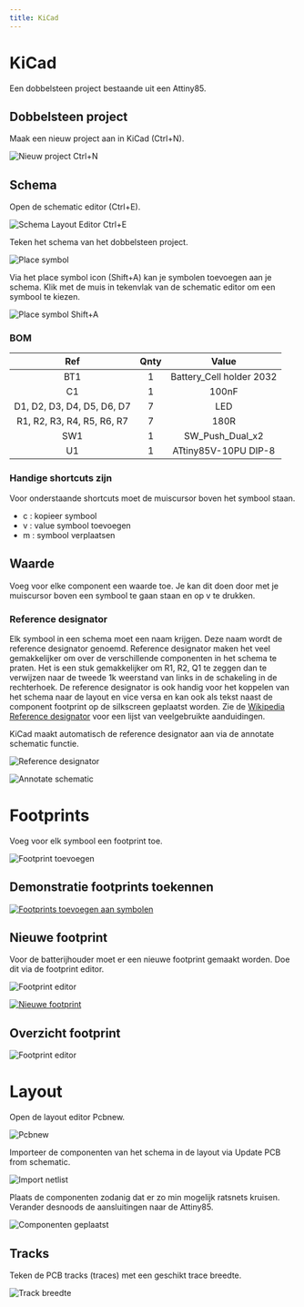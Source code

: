 ```yaml
---
title: KiCad
---
```


# KiCad

Een dobbelsteen project bestaande uit een Attiny85.

## Dobbelsteen project

Maak een nieuw project aan in KiCad (Ctrl+N).

![Nieuw project Ctrl+N](./assets/nieuwproject.png)

## Schema

Open de schematic editor (Ctrl+E).

![Schema Layout Editor Ctrl+E](./assets/schemaEditor.png)

Teken het schema van het dobbelsteen project. 

![Place symbol](./assets/schemaDobbelsteen.png)

Via het place symbol icon (Shift+A) kan je symbolen toevoegen aan je schema. Klik met de muis in tekenvlak van de schematic editor om een symbool te kiezen.

![Place symbol Shift+A](./assets/placeSymbol.png)

### BOM

| Ref | Qnty | Value  |
|:-------------:|:-------------:|:-----:|
|BT1 | 1 | Battery_Cell holder 2032 |
|C1	| 1 | 100nF |
|D1, D2, D3, D4, D5, D6, D7	| 7	| LED |
|R1, R2, R3, R4, R5, R6, R7	| 7 | 180R |
|SW1 | 1 |	SW_Push_Dual_x2	|
|U1	| 1	| ATtiny85V-10PU DIP-8|

### Handige shortcuts zijn

Voor onderstaande shortcuts moet de muiscursor boven het symbool staan.

* c : kopieer symbool
* v : value symbool toevoegen
* m : symbool verplaatsen

## Waarde

Voeg voor elke component een waarde toe. Je kan dit doen door met je muiscursor boven een symbool te gaan staan en op v te drukken.

### Reference designator

Elk symbool in een schema moet een naam krijgen. Deze naam wordt de reference designator genoemd. Reference designator maken het veel gemakkelijker om over de verschillende componenten in het schema te praten. Het is een stuk gemakkelijker om R1, R2, Q1 te zeggen dan te verwijzen naar de tweede 1k weerstand van links in de schakeling in de rechterhoek. De reference designator is ook handig voor het koppelen van het schema naar de layout en vice versa en kan ook als tekst naast de component footprint op de silkscreen geplaatst worden. Zie de [Wikipedia Reference designator](https://en.wikipedia.org/wiki/Reference_designator) voor een lijst van veelgebruikte aanduidingen. 

KiCad maakt automatisch de reference designator aan via de annotate schematic functie.

![Reference designator](./assets/referenceDesignator.png)

![Annotate schematic](./assets/annotate.png)

# Footprints

Voeg voor elk symbool een footprint toe.

![Footprint toevoegen](./assets/footprints.png)

## Demonstratie footprints toekennen

[![Footprints toevoegen aan symbolen](http://img.youtube.com/vi/Wyey4fHDD3Q/0.jpg)](http://www.youtube.com/watch?v=Wyey4fHDD3Q "Footprints toevoegen")

## Nieuwe footprint

Voor de batterijhouder moet er een nieuwe footprint gemaakt worden. Doe dit via de footprint editor.

![Footprint editor](./assets/footprintEditor.png)

[![Nieuwe footprint](./assets/batteryholder.png)](http://www.youtube.com/watch?v=HeSDCxtcB-A "Nieuwe footprint CR2032 batterijhouder")

## Overzicht footprint

![Footprint editor](./assets/footprintEditor_Symbols.png)

# Layout

Open de layout editor Pcbnew.

![Pcbnew](./assets/PCBnew.png)

Importeer de componenten van het schema in de layout via Update PCB from schematic.

![Import netlist](./assets/GetNetlist.png)

Plaats de componenten zodanig dat er zo min mogelijk ratsnets kruisen. Verander desnoods de aansluitingen naar de Attiny85.

![Componenten geplaatst](./assets/ratsnetsBeforeAdjustmentSchematic.png)

## Tracks

Teken de PCB tracks (traces) met een geschikt trace breedte.

![Track breedte](./assets/traceBreedte.png)